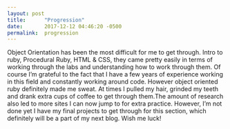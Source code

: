 ```yaml
---
layout: post
title:      "Progression"
date:       2017-12-12 04:46:20 -0500
permalink:  progression
---
```



Object Orientation has been the most difficult for me to get through. Intro to ruby, Procedural Ruby, HTML & CSS, they came pretty easily in terms of working through the labs and understanding how to work through them. Of course I’m grateful to the fact that I have a few years of experience working in this field and constantly working around code. However object oriented ruby definitely made me sweat. At times I pulled my hair, grinded my teeth and drank extra cups of coffee to get through them.The amount of research also led to more sites I can now jump to for extra practice. However, I’m not done yet I have my final projects to get through for this section, which definitely will be a part of my next blog. Wish me luck!
